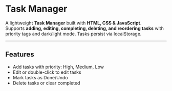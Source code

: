 # Task Manager

A lightweight **Task Manager** built with **HTML, CSS & JavaScript**.  
Supports **adding, editing, completing, deleting, and reordering tasks** with priority tags and dark/light mode. Tasks persist via localStorage.

---

## Features

- Add tasks with priority: High, Medium, Low
- Edit or double-click to edit tasks
- Mark tasks as Done/Undo
- Delete tasks or clear completed

